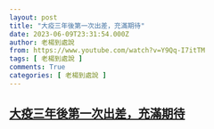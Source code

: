 ```yaml
---
layout: post
title: "大疫三年後第一次出差，充滿期待"
date: 2023-06-09T23:31:54.000Z
author: 老楊到處說
from: https://www.youtube.com/watch?v=Y9Qq-I7itTM
tags: [ 老楊到處說 ]
comments: True
categories: [ 老楊到處說 ]
---
```

<!--1686353514000-->
[大疫三年後第一次出差，充滿期待](https://www.youtube.com/watch?v=Y9Qq-I7itTM)
------

<div>

</div>
